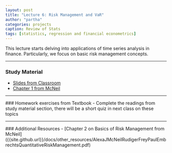 ```yaml
---
layout: post
title: "Lecture 6: Risk Management and VaR"
author: "partha"
categories: projects
caption: Review of Stats
tags: [statistics, regression and financial econometrics]
---
```

  This lecture starts delving into applications of time series analysis in finance. Particularly, we focus on basic risk management concepts.
 <hr />

### Study Material
- [Slides from Classroom]({{site.github.url}}/docs/lec6/fn3142_rsic_lec6.pdf)
- [Chapter 1 from McNeil]({{site.github.url}}/docs/other_resources/AlexaJMcNeilRudigerFreyPaulEmbrechtsQuantitativeRiskManagement.pdf)

<hr />
### Homework exercises from Textbook
- Complete the readings from study material section, there will be a short quiz in next class on these topics

<hr />
### Additional Resources
- [Chapter 2 on Basics of Risk Management from McNeil]({{site.github.url}}/docs/other_resources/AlexaJMcNeilRudigerFreyPaulEmbrechtsQuantitativeRiskManagement.pdf)
